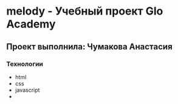 # melody - Учебный проект Glo Academy
## Проект выполнила: Чумакова Анастасия

### Технологии
- html
- css
- javascript
- 
